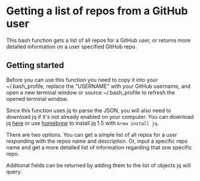 # Getting a list of repos from a GitHub user
This bash function gets a list of all repos for a GitHub user, or returns more detailed information on a user specified GitHub repo.

## Getting started
Before you can use this function you need to copy it into your ~/.bash_profile, replace the "USERNAME" with your GitHub username, and open a new terminal window or source ~/.bash_profile to refresh the opened terminal window. 

Since this function uses jq to parse the JSON, you will also need to download jq if it's not already enabled on your computer. You can download jq [here](https://stedolan.github.io/jq) or use [homebrew](http://brew.sh) to install jq 1.5 with `brew install jq`. 

There are two options. You can get a simple list of all repos for a user responding with the repos name and description. Or, input a specific repo name and get a more detailed list of information regarding that one specific repo.

Addtional fields can be returned by adding them to the list of objects jq will query.
